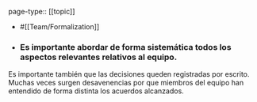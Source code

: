 page-type:: [[topic]]

- #[[Team/Formalization]]

- ### Es importante abordar de forma sistemática todos los aspectos relevantes relativos al equipo.

Es importante también que las decisiones queden registradas por escrito. Muchas veces surgen desavenencias por que miembros del equipo han entendido de forma distinta los acuerdos alcanzados.



